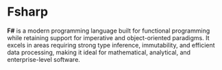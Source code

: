 # Fsharp
**F#** is a modern programming language built for functional programming while retaining support for imperative and object-oriented paradigms. It excels in areas requiring strong type inference, immutability, and efficient data processing, making it ideal for mathematical, analytical, and enterprise-level software.
